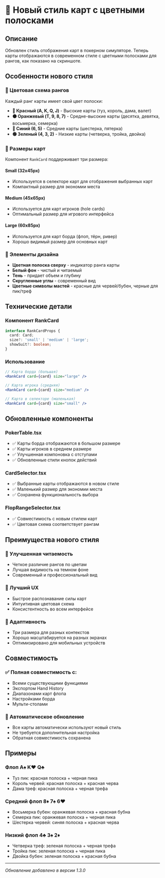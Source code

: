 # 🎴 Новый стиль карт с цветными полосками

## Описание

Обновлен стиль отображения карт в покерном симуляторе. Теперь карты отображаются в современном стиле с цветными полосками для рангов, как показано на скриншоте.

## Особенности нового стиля

### 🎨 Цветовая схема рангов

Каждый ранг карты имеет свой цвет полоски:

- **🔴 Красный (A, K, Q, J)** - Высокие карты (туз, король, дама, валет)
- **🟠 Оранжевый (T, 9, 8, 7)** - Средне-высокие карты (десятка, девятка, восьмерка, семерка)
- **🔵 Синий (6, 5)** - Средние карты (шестерка, пятерка)
- **🟢 Зеленый (4, 3, 2)** - Низкие карты (четверка, тройка, двойка)

### 📏 Размеры карт

Компонент `RankCard` поддерживает три размера:

#### Small (32x45px)
- Используется в селекторе карт для отображения выбранных карт
- Компактный размер для экономии места

#### Medium (45x65px) 
- Используется для карт игроков (hole cards)
- Оптимальный размер для игрового интерфейса

#### Large (60x85px)
- Используется для карт борда (флоп, тёрн, ривер)
- Хорошо видимый размер для основных карт

### 🎯 Элементы дизайна

- **Цветная полоска сверху** - индикатор ранга карты
- **Белый фон** - чистый и читаемый
- **Тень** - придает объем и глубину
- **Скругленные углы** - современный вид
- **Цветные символы мастей** - красные для червей/бубен, черные для пик/треф

## Технические детали

### Компонент RankCard

```typescript
interface RankCardProps {
  card: Card;
  size?: 'small' | 'medium' | 'large';
  showSuit?: boolean;
}
```

### Использование

```jsx
// Карта борда (большая)
<RankCard card={card} size="large" />

// Карта игрока (средняя)
<RankCard card={card} size="medium" />

// Карта в селекторе (маленькая)
<RankCard card={card} size="small" />
```

## Обновленные компоненты

### PokerTable.tsx
- ✅ Карты борда отображаются в большом размере
- ✅ Карты игроков в среднем размере
- ✅ Улучшенная компоновка с отступами
- ✅ Обновленные стили кнопок действий

### CardSelector.tsx
- ✅ Выбранные карты отображаются в новом стиле
- ✅ Маленький размер для экономии места
- ✅ Сохранена функциональность выбора

### FlopRangeSelector.tsx
- ✅ Совместимость с новым стилем карт
- ✅ Цветовая схема соответствует рангам

## Преимущества нового стиля

### 🎯 Улучшенная читаемость
- Четкое различие рангов по цветам
- Лучшая видимость на темном фоне
- Современный и профессиональный вид

### 🚀 Лучший UX
- Быстрое распознавание силы карт
- Интуитивная цветовая схема
- Консистентность во всем интерфейсе

### 📱 Адаптивность
- Три размера для разных контекстов
- Хорошо масштабируется на разных экранах
- Оптимизировано для мобильных устройств

## Совместимость

### ✅ Полная совместимость с:
- Всеми существующими функциями
- Экспортом Hand History
- Диапазонами карт флопа
- Настройками борда
- Мульти-столами

### 🔄 Автоматическое обновление
- Все карты автоматически используют новый стиль
- Не требуется дополнительная настройка
- Обратная совместимость сохранена

## Примеры

### Флоп A♠ K♥ Q♣
- Туз пик: красная полоска + черная пика
- Король червей: красная полоска + красная черва  
- Дама треф: красная полоска + черная трефа

### Средний флоп 8♦ 7♠ 6♥
- Восьмерка бубен: оранжевая полоска + красная бубна
- Семерка пик: оранжевая полоска + черная пика
- Шестерка червей: синяя полоска + красная черва

### Низкий флоп 4♣ 3♠ 2♦
- Четверка треф: зеленая полоска + черная трефа
- Тройка пик: зеленая полоска + черная пика
- Двойка бубен: зеленая полоска + красная бубна

---

*Обновление добавлено в версии 1.3.0* 